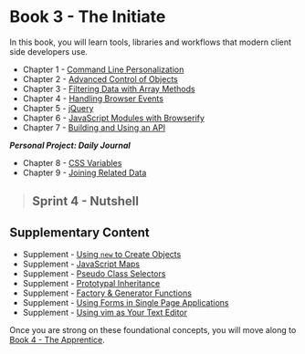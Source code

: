 # Book 3 - The Initiate

In this book, you will learn tools, libraries and workflows that modern client side developers use.

* Chapter 1 - [Command Line Personalization](./chapters/CLI_PERSONALIZATION.md)
* Chapter 2 - [Advanced Control of Objects](./chapters/JS_OBJECT_CREATE.md)
* Chapter 3 - [Filtering Data with Array Methods](./chapters/JS_ARRAY_METHODS.md)
* Chapter 4 - [Handling Browser Events](./chapters/JS_EVENTS.md)
* Chapter 5 - [jQuery](./chapters/JQUERY.md)
* Chapter 6 - [JavaScript Modules with Browserify](./chapters/JS_MODULES.md)
* Chapter 7 - [Building and Using an API](./chapters/JSON_SERVER_API.md)

**_Personal Project: Daily Journal_**

* Chapter 8 - [CSS Variables](./chapters/CSS_VARIABLES.md)
* Chapter 9 - [Joining Related Data](./chapters/JS_JOINING_DATA.md)

> ## Sprint 4 - Nutshell

## Supplementary Content

* Supplement - [Using `new` to Create Objects](./chapters/NEW_KEYWORD.md)
* Supplement - [JavaScript Maps](./chapters/JS_MAPS.md)
* Supplement - [Pseudo Class Selectors](./chapters/CSS_PSEUDOCLASSES.md)
* Supplement - [Prototypal Inheritance](./chapters/PROTOTYPAL.md)
* Supplement - [Factory & Generator Functions](./chapters/JS_FACTORY_FUNCTION.md)
* Supplement - [Using Forms in Single Page Applications](./chapters/FORMS_SPA.md)
* Supplement - [Using vim as Your Text Editor](./chapters/VIM.md)

Once you are strong on these foundational concepts, you will move along to [Book 4 - The Apprentice](../book-4-the-apprentice/README.md).
